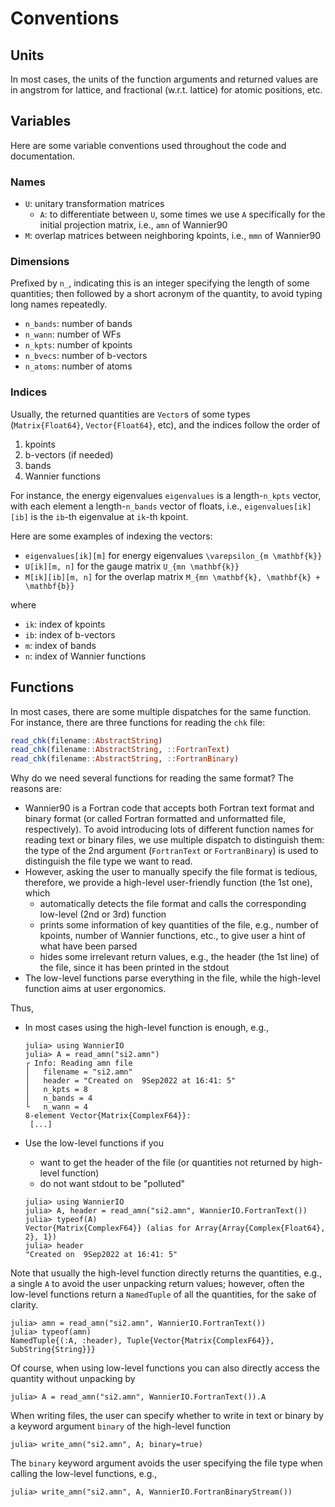 # Conventions

## Units

In most cases, the units of the function arguments and returned values are in
angstrom for lattice, and fractional (w.r.t. lattice) for atomic positions, etc.

## Variables

Here are some variable conventions used throughout the code and documentation.

### Names

- `U`: unitary transformation matrices
  - `A`: to differentiate between `U`, some times we use `A` specifically for
    the initial projection matrix, i.e., `amn` of Wannier90
- `M`: overlap matrices between neighboring kpoints, i.e., `mmn` of Wannier90

### Dimensions

Prefixed by `n_`, indicating this is an integer specifying the length of
some quantities; then followed by a short acronym of the quantity, to avoid
typing long names repeatedly.

- `n_bands`: number of bands
- `n_wann`: number of WFs
- `n_kpts`: number of kpoints
- `n_bvecs`: number of b-vectors
- `n_atoms`: number of atoms

### Indices

Usually, the returned quantities are `Vector`s of some types (`Matrix{Float64}`,
`Vector{Float64}`, etc), and the indices follow the order of

1. kpoints
2. b-vectors (if needed)
3. bands
4. Wannier functions

For instance, the energy eigenvalues `eigenvalues` is a length-`n_kpts` vector,
with each element a length-`n_bands` vector of floats, i.e., `eigenvalues[ik][ib]`
is the `ib`-th eigenvalue at `ik`-th kpoint.

Here are some examples of indexing the vectors:

- `eigenvalues[ik][m]` for energy eigenvalues ``\varepsilon_{m \mathbf{k}}``
- `U[ik][m, n]` for the gauge matrix ``U_{mn \mathbf{k}}``
- `M[ik][ib][m, n]` for the overlap matrix ``M_{mn \mathbf{k}, \mathbf{k} + \mathbf{b}}``

where

- `ik`: index of kpoints
- `ib`: index of b-vectors
- `m`: index of bands
- `n`: index of Wannier functions

## Functions

In most cases, there are some multiple dispatches for the same function.
For instance, there are three functions for reading the `chk` file:

```julia
read_chk(filename::AbstractString)
read_chk(filename::AbstractString, ::FortranText)
read_chk(filename::AbstractString, ::FortranBinary)
```

Why do we need several functions for reading the same format? The reasons are:

- Wannier90 is a Fortran code that accepts both Fortran text format and binary
  format (or called Fortran formatted and unformatted file, respectively).
  To avoid introducing lots of different function names for reading text or
  binary files, we use multiple dispatch to distinguish them: the type of the
  2nd argument (`FortranText` or `FortranBinary`) is used to distinguish the
  file type we want to read.
- However, asking the user to manually specify the file format is tedious,
  therefore, we provide a high-level user-friendly function (the 1st one), which
  - automatically detects the file format and calls the corresponding low-level
    (2nd or 3rd) function
  - prints some information of key quantities of the file, e.g., number of
    kpoints, number of Wannier functions, etc., to give user a hint of what
    have been parsed
  - hides some irrelevant return values, e.g., the header (the 1st line) of the
    file, since it has been printed in the stdout
- The low-level functions parse everything in the file, while the high-level
  function aims at user ergonomics.

Thus,

- In most cases using the high-level function is enough, e.g.,

  ```julia-repl
  julia> using WannierIO
  julia> A = read_amn("si2.amn")
  ┌ Info: Reading amn file
  │   filename = "si2.amn"
  │   header = "Created on  9Sep2022 at 16:41: 5"
  │   n_kpts = 8
  │   n_bands = 4
  └   n_wann = 4
  8-element Vector{Matrix{ComplexF64}}:
   [...]
  ```

- Use the low-level functions if you
  - want to get the header of the file (or quantities not returned by high-level function)
  - do not want stdout to be "polluted"

  ```julia-repl
  julia> using WannierIO
  julia> A, header = read_amn("si2.amn", WannierIO.FortranText())
  julia> typeof(A)
  Vector{Matrix{ComplexF64}} (alias for Array{Array{Complex{Float64}, 2}, 1})
  julia> header
  "Created on  9Sep2022 at 16:41: 5"
  ```

Note that usually the high-level function directly returns the quantities, e.g.,
a single `A` to avoid the user unpacking return values; however, often the low-level
functions return a `NamedTuple` of all the quantities, for the sake of clarity.

```julia-repl
julia> amn = read_amn("si2.amn", WannierIO.FortranText())
julia> typeof(amn)
NamedTuple{(:A, :header), Tuple{Vector{Matrix{ComplexF64}}, SubString{String}}}
```

Of course, when using low-level functions you can also directly access the
quantity without unpacking by

```julia-repl
julia> A = read_amn("si2.amn", WannierIO.FortranText()).A
```

When writing files, the user can specify whether to write in text or binary by
a keyword argument `binary` of the high-level function

```julia-repl
julia> write_amn("si2.amn", A; binary=true)
```

The `binary` keyword argument avoids the user specifying the file type
when calling the low-level functions, e.g.,

```julia-repl
julia> write_amn("si2.amn", A, WannierIO.FortranBinaryStream())
```
